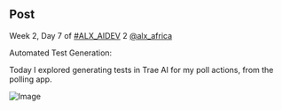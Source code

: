 ## Post

Week 2, Day 7 of [#ALX_AIDEV](/hashtag/ALX_AIDEV?src=hashtag_click) 2 [@alx_africa](/alx_africa)

Automated Test Generation:

Today I explored generating tests in Trae AI for my poll actions, from the polling app.

![Image](https://pbs.twimg.com/media/Gz3HRxkbAAESTel?format=jpg&name=360x360)

